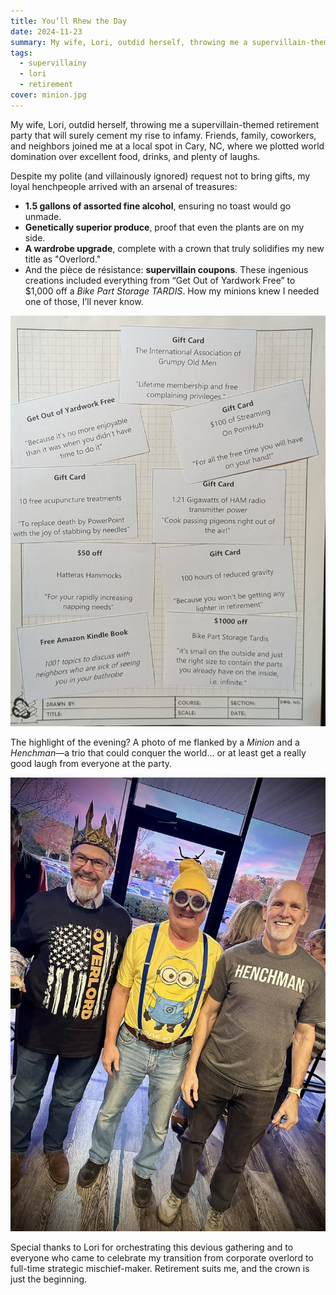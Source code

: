 ```yaml
---
title: You’ll Rhew the Day
date: 2024-11-23
summary: My wife, Lori, outdid herself, throwing me a supervillain-themed retirement party.
tags:
  - supervillainy
  - lori
  - retirement
cover: minion.jpg
---
```


My wife, Lori, outdid herself, throwing me a supervillain-themed retirement party that will surely cement my rise to infamy. Friends, family, coworkers, and neighbors joined me at a local spot in Cary, NC, where we plotted world domination over excellent food, drinks, and plenty of laughs.  

Despite my polite (and villainously ignored) request not to bring gifts, my loyal henchpeople arrived with an arsenal of treasures:  
- **1.5 gallons of assorted fine alcohol**, ensuring no toast would go unmade.  
- **Genetically superior produce**, proof that even the plants are on my side.  
- **A wardrobe upgrade**, complete with a crown that truly solidifies my new title as "Overlord."  
- And the pièce de résistance: **supervillain coupons**. These ingenious creations included everything from “Get Out of Yardwork Free” to $1,000 off a *Bike Part Storage TARDIS*. How my minions knew I needed one of those, I’ll never know.  

![Supervillain Coupons](images/coupons.jpg)  

The highlight of the evening? A photo of me flanked by a *Minion* and a *Henchman*—a trio that could conquer the world… or at least get a really good laugh from everyone at the party.  

![Supervillain Trio](images/henchmen.jpg)  

Special thanks to Lori for orchestrating this devious gathering and to everyone who came to celebrate my transition from corporate overlord to full-time strategic mischief-maker. Retirement suits me, and the crown is just the beginning.  


